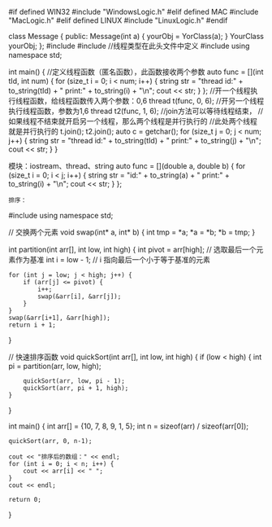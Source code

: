 #if defined WIN32
	#include "WindowsLogic.h"
#elif defined MAC
    #include "MacLogic.h"
#elif defined LINUX
    #include "LinuxLogic.h"
#endif

class Message
{
public:
    Message(int a) {
	yourObj = YorClass(a);
    }
	YourClass yourObj;
};
#include <iostream>
#include <thread>  //线程类型在此头文件中定义
#include <string>
using namespace std;

int main() {
    //定义线程函数（匿名函数），此函数接收两个参数
    auto func = [](int tId, int num) {
        for (size_t i = 0; i < num; i++)
        {
            string str = "thread id:" + 
                to_string(tId) + "  print:" + to_string(i) + "\n";
            cout << str;
        }
    };
    //开一个线程执行线程函数，给线程函数传入两个参数：0,6
    thread t(func, 0, 6);
    //开另一个线程执行线程函数，参数为1,6
    thread t2(func, 1, 6);
    //join方法可以等待线程结束，
    //如果线程不结束就开启另一个线程，那么两个线程是并行执行的
    //此处两个线程就是并行执行的
    t.join();
    t2.join();
    auto c = getchar();
    for (size_t j = 0; j < num; j++)
        {
            string str = "thread id:" + 
                to_string(tId) + "  print:" + to_string(j) + "\n";
            cout << str;
        }
}

模块：iostream、thread、string
auto func = [](double a, double b) {
        for (size_t i = 0; i < j; i++)
        {
            string str = "id:" + 
                to_string(a) + "  print:" + to_string(i) + "\n";
            cout << str;
        }
    };
    
    排序：
#include <iostream>
using namespace std;

// 交换两个元素
void swap(int* a, int* b) {
    int tmp = *a;
    *a = *b;
    *b = tmp;
}

int partition(int arr[], int low, int high) {
    int pivot = arr[high]; // 选取最后一个元素作为基准
    int i = low - 1; // i 指向最后一个小于等于基准的元素

    for (int j = low; j < high; j++) {
        if (arr[j] <= pivot) {
            i++;
            swap(&arr[i], &arr[j]);
        }
    }
    swap(&arr[i+1], &arr[high]);
    return i + 1;
}

// 快速排序函数
void quickSort(int arr[], int low, int high) {
    if (low < high) {
        int pi = partition(arr, low, high);

        quickSort(arr, low, pi - 1);
        quickSort(arr, pi + 1, high);
    }
}

int main() {
    int arr[] = {10, 7, 8, 9, 1, 5};
    int n = sizeof(arr) / sizeof(arr[0]);

    quickSort(arr, 0, n-1);

    cout << "排序后的数组：" << endl;
    for (int i = 0; i < n; i++) {
        cout << arr[i] << " ";
    }
    cout << endl;

    return 0;
}


